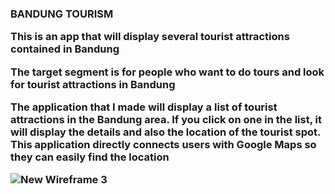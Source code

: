 <h3>BANDUNG TOURISM<h>

This is an app that will display several tourist attractions contained in Bandung

The target segment is for people who want to do tours and look for tourist attractions in Bandung

The application that I made will display a list of tourist attractions in the Bandung area. If you click on one in the list, it will display the details and also the location of the tourist spot. This application directly connects users with Google Maps so they can easily find the location

![New Wireframe 3](https://github.com/mekas/mb1313600022/blob/master/1313617036/New%20Wireframe%203.png)
